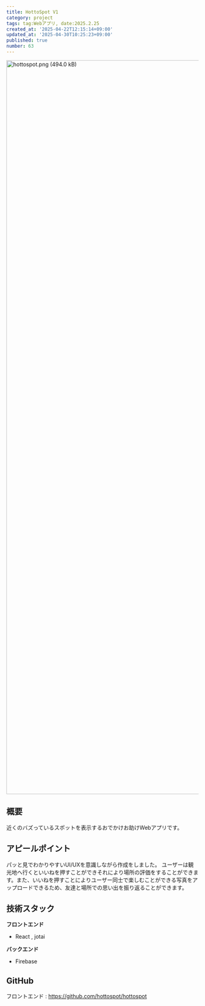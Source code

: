```yaml
---
title: HottoSpot V1
category: project
tags: tag:Webアプリ, date:2025.2.25
created_at: '2025-04-22T12:15:14+09:00'
updated_at: '2025-04-30T10:25:23+09:00'
published: true
number: 63
---
```


<img width="1920" alt="hottospot.png (494.0 kB)" src="https://img.esa.io/uploads/production/attachments/22241/2025/04/30/148527/feebff31-6a72-4120-96bb-2b54730c5ad3.png">


## 概要
近くのバズっているスポットを表示するおでかけお助けWebアプリです。

## アピールポイント
パッと見でわかりやすいUI/UXを意識しながら作成をしました。
ユーザーは観光地へ行くといいねを押すことができそれにより場所の評価をすることができます。また、いいねを押すことによりユーザー同士で楽しむことができる写真をアップロードできるため、友達と場所での思い出を振り返ることができます。

## 技術スタック
**フロントエンド**
- React , jotai

**バックエンド**
- Firebase

## GitHub
フロントエンド  :  https://github.com/hottospot/hottospot
